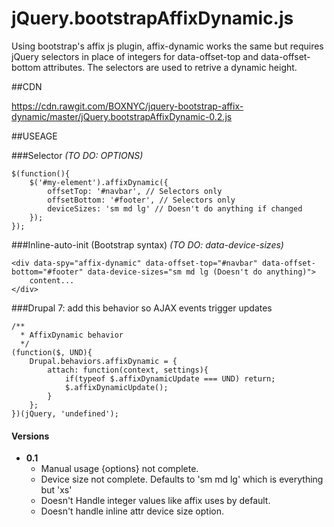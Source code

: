 # jQuery.bootstrapAffixDynamic.js
Using bootstrap's affix js plugin, affix-dynamic works the same but requires jQuery selectors in place of integers for data-offset-top and data-offset-bottom attributes. The selectors are used to retrive a dynamic height.


##CDN

https://cdn.rawgit.com/BOXNYC/jquery-bootstrap-affix-dynamic/master/jQuery.bootstrapAffixDynamic-0.2.js


##USEAGE

###Selector *(TO DO: OPTIONS)*
```
$(function(){
	$('#my-element').affixDynamic({
		offsetTop: '#navbar', // Selectors only
		offsetBottom: '#footer', // Selectors only
		deviceSizes: 'sm md lg' // Doesn't do anything if changed
	});
});
```
###Inline-auto-init (Bootstrap syntax) *(TO DO: data-device-sizes)*
```
<div data-spy="affix-dynamic" data-offset-top="#navbar" data-offset-bottom="#footer" data-device-sizes="sm md lg (Doesn't do anything)">
	content...
</div>
```

###Drupal 7: add this behavior so AJAX events trigger updates
```
/**
  * AffixDynamic behavior
  */ 
(function($, UND){
	Drupal.behaviors.affixDynamic = {
		attach: function(context, settings){
			if(typeof $.affixDynamicUpdate === UND) return;
			$.affixDynamicUpdate();
		}
	};
})(jQuery, 'undefined');
```


#### Versions
* **0.1**
  * Manual usage {options} not complete.
  * Device size not complete. Defaults to 'sm md lg' which is everything but 'xs'
  * Doesn't Handle integer values like affix uses by default.
  * Doesn't handle inline attr device size option.


